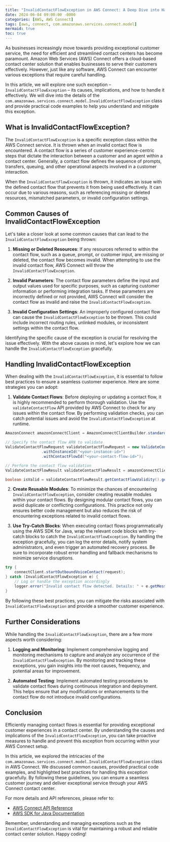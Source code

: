 ```yaml
---
title: "InvalidContactFlowException in AWS Connect: A Deep Dive into Handling Contact Flow Exceptions"
date: 2024-06-04 09:00:00 -0000
categories: [AWS, AWS Connect]
tags: [aws, connect, com.amazonaws.services.connect.model]
mermaid: true
toc: true
---
```



As businesses increasingly move towards providing exceptional customer service, the need for efficient and streamlined contact centers has become paramount. Amazon Web Services (AWS) Connect offers a cloud-based contact center solution that enables businesses to serve their customers effectively. However, just like any software, AWS Connect can encounter various exceptions that require careful handling.

In this article, we will explore one such exception – `InvalidContactFlowException` – its causes, implications, and how to handle it effectively. We will dive into the details of the `com.amazonaws.services.connect.model.InvalidContactFlowException` class and provide practical code examples to help you understand and mitigate this exception.

## What is InvalidContactFlowException?

The `InvalidContactFlowException` is a specific exception class within the AWS Connect service. It is thrown when an invalid contact flow is encountered. A contact flow is a series of customer experience-centric steps that dictate the interaction between a customer and an agent within a contact center. Generally, a contact flow defines the sequence of prompts, transfers, queuing, and other operational aspects involved in a customer interaction.

When the `InvalidContactFlowException` is thrown, it indicates an issue with the defined contact flow that prevents it from being used effectively. It can occur due to various reasons, such as referencing missing or deleted resources, mismatched parameters, or invalid configuration settings.

## Common Causes of InvalidContactFlowException

Let's take a closer look at some common causes that can lead to the `InvalidContactFlowException` being thrown:

1. **Missing or Deleted Resources**: If any resources referred to within the contact flow, such as a queue, prompt, or customer input, are missing or deleted, the contact flow becomes invalid. When attempting to use the invalid contact flow, AWS Connect will throw the `InvalidContactFlowException`.

2. **Invalid Parameters**: The contact flow parameters define the input and output values used for specific purposes, such as capturing customer information or performing integration tasks. If these parameters are incorrectly defined or not provided, AWS Connect will consider the contact flow as invalid and raise the `InvalidContactFlowException`.

3. **Invalid Configuration Settings**: An improperly configured contact flow can cause the `InvalidContactFlowException` to be thrown. This could include incorrect routing rules, unlinked modules, or inconsistent settings within the contact flow.

Identifying the specific cause of the exception is crucial for resolving the issue effectively. With the above causes in mind, let's explore how we can handle the `InvalidContactFlowException` gracefully.

## Handling InvalidContactFlowException

When dealing with the `InvalidContactFlowException`, it is essential to follow best practices to ensure a seamless customer experience. Here are some strategies you can adopt:

1. **Validate Contact Flows**: Before deploying or updating a contact flow, it is highly recommended to perform thorough validation. Use the `validateContactFlow` API provided by AWS Connect to check for any issues within the contact flow. By performing validation checks, you can catch potential issues and avoid the `InvalidContactFlowException` at runtime.

```java
AmazonConnect amazonConnectClient = AmazonConnectClientBuilder.standard().build();

// Specify the contact flow ARN to validate
ValidateContactFlowRequest validateContactFlowRequest = new ValidateContactFlowRequest()
                .withInstanceId("<your-instance-id>")
                .withContactFlowId("<your-contact-flow-id>");

// Perform the contact flow validation
ValidateContactFlowResult validateContactFlowResult = amazonConnectClient.validateContactFlow(validateContactFlowRequest);

boolean isValid = validateContactFlowResult.getContactFlowValidity().getIsValid();
```

2. **Create Reusable Modules**: To minimize the chances of encountering `InvalidContactFlowException`, consider creating reusable modules within your contact flows. By designing modular contact flows, you can avoid duplicate or conflicting configurations. This practice not only ensures better code management but also reduces the risk of encountering exceptions related to invalid contact flows.

3. **Use Try-Catch Blocks**: When executing contact flows programmatically using the AWS SDK for Java, wrap the relevant code blocks with try-catch blocks to catch the `InvalidContactFlowException`. By handling the exception gracefully, you can log the error details, notify system administrators, and even trigger an automated recovery process. Be sure to incorporate robust error handling and fallback mechanisms to minimize service disruptions.

```java
try {
    connectClient.startOutboundVoiceContact(request);
} catch (InvalidContactFlowException e) {
    // Log or handle the exception accordingly
    logger.error("Invalid contact flow detected. Details: " + e.getMessage());
}
```

By following these best practices, you can mitigate the risks associated with `InvalidContactFlowException` and provide a smoother customer experience.

## Further Considerations

While handling the `InvalidContactFlowException`, there are a few more aspects worth considering:

1. **Logging and Monitoring**: Implement comprehensive logging and monitoring mechanisms to capture and analyze any occurrence of the `InvalidContactFlowException`. By monitoring and tracking these exceptions, you gain insights into the root causes, frequency, and potential areas for improvement.

2. **Automated Testing**: Implement automated testing procedures to validate contact flows during continuous integration and deployment. This helps ensure that any modifications or enhancements to the contact flow do not introduce invalid configurations.

## Conclusion

Efficiently managing contact flows is essential for providing exceptional customer experiences in a contact center. By understanding the causes and implications of the `InvalidContactFlowException`, you can take proactive measures to handle and prevent this exception from occurring within your AWS Connect setup.

In this article, we explored the intricacies of the `com.amazonaws.services.connect.model.InvalidContactFlowException` class in AWS Connect. We discussed common causes, provided practical code examples, and highlighted best practices for handling this exception gracefully. By following these guidelines, you can ensure a seamless customer journey and deliver exceptional service through your AWS Connect contact center.

For more details and API references, please refer to:

- [AWS Connect API Reference](https://docs.aws.amazon.com/connect/latest/APIReference/Welcome.html)
- [AWS SDK for Java Documentation](https://docs.aws.amazon.com/sdk-for-java/index.html)

Remember, understanding and managing exceptions such as the `InvalidContactFlowException` is vital for maintaining a robust and reliable contact center solution. Happy coding!

